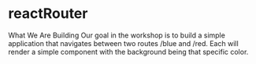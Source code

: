 # reactRouter

What We Are Building
Our goal in the workshop is to build a simple application that navigates between two routes /blue and /red. Each will render a simple component with the background being that specific color.

